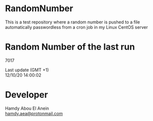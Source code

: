 # RandomNumber    
This is a test repository where a random number is pushed to a file automatically passwordless from a cron job in my Linux CentOS server    
# Random Number of the last run   
7017
      
Last update (GMT +1)    
12/10/20 14:00:02
# Developer    
Hamdy Abou El Anein   
hamdy.aea@protonmail.com
